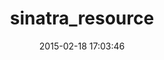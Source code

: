 ---
layout: post
title:  "sinatra_resource"
repo:   "sunlightlabs/sinatra_resource"
date:   2015-02-18 17:03:46
gemurl: http://github.com/sunlightlabs/sinatra_resource
---